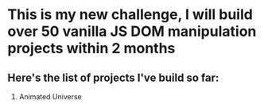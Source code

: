# This is my new challenge, I will build over 50 vanilla JS DOM manipulation projects within 2 months

## Here's the list of projects I've build so far:

1. Animated Universe